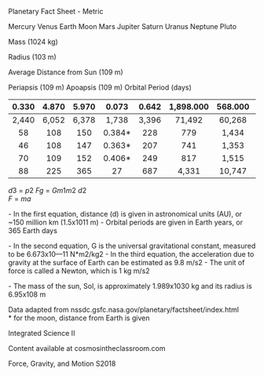 Planetary Fact Sheet \- Metric 

Mercury Venus Earth Moon Mars Jupiter Saturn Uranus Neptune Pluto 

Mass (1024 kg) 

Radius (103 m) 

 Average Distance  from Sun (109 m) 

Periapsis (109 m) Apoapsis (109 m) Orbital Period (days) 

| 0.330  | 4.870  | 5.970  | 0.073  | 0.642  | 1,898.000  | 568.000  | 86.800  | 102.000  | 0.015 |
| :---: | :---: | :---: | :---: | :---: | :---: | :---: | :---: | :---: | :---: |
| 2,440  | 6,052  | 6,378  | 1,738  | 3,396  | 71,492  | 60,268  | 25,559  | 24,764  | 1,185 |
| 58  | 108  | 150  | 0.384\*  | 228  | 779  | 1,434  | 2,873  | 4,495  | 5,906 |
| 46  | 108  | 147  | 0.363\*  | 207  | 741  | 1,353  | 2,741  | 4,445  | 4,437 |
| 70  | 109  | 152  | 0.406\*  | 249  | 817  | 1,515  | 3,004  | 4,546  | 7,376 |
| 88  | 225  | 365  | 27  | 687  | 4,331  | 10,747  | 30,589  | 59,800  | 90,560 |

*d*3 \= *p*2 *Fg* \= *Gm*1*m*2 *d*2   
*F* \= *ma*

\- In the first equation, distance (d) is given in astronomical units (AU), or \~150 million km (1.5x1011 m) \- Orbital periods are given in Earth years, or 365 Earth days 

\- In the second equation, G is the universal gravitational constant, measured to be 6.673x10—11 N\*m2/kg2 \- In the third equation, the acceleration due to gravity at the surface of Earth can be estimated as 9.8 m/s2 \- The unit of force is called a Newton, which is 1 kg m/s2 

\- The mass of the sun, Sol, is approximately 1.989x1030 kg and its radius is 6.95x108 m 

Data adapted from nssdc.gsfc.nasa.gov/planetary/factsheet/index.html   
\* for the moon, distance from Earth is given 

Integrated Science II 

Content available at cosmosintheclassroom.com 

Force, Gravity, and Motion S2018 